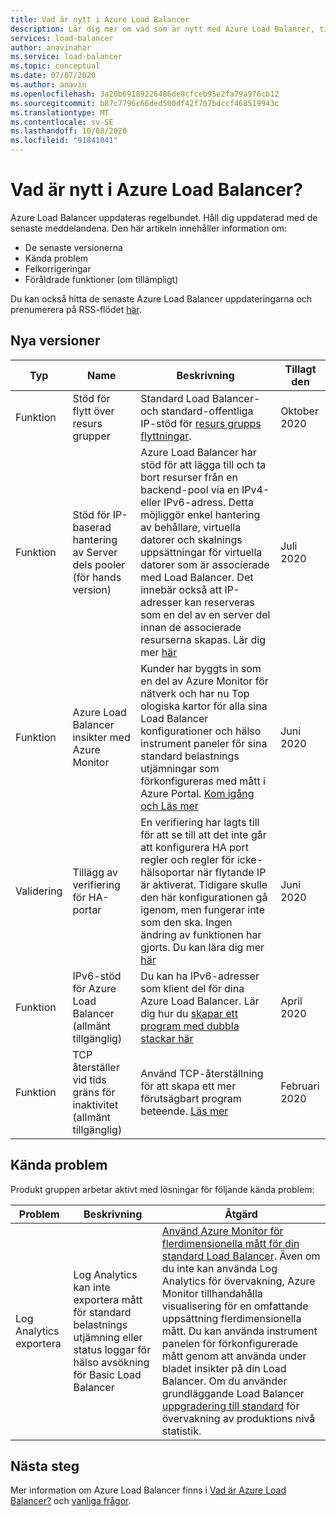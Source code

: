 ```yaml
---
title: Vad är nytt i Azure Load Balancer
description: Lär dig mer om vad som är nytt med Azure Load Balancer, till exempel senaste versions information, kända problem, fel korrigeringar, inaktuella funktioner och kommande ändringar.
services: load-balancer
author: anavinahar
ms.service: load-balancer
ms.topic: conceptual
ms.date: 07/07/2020
ms.author: anavin
ms.openlocfilehash: 3a20b69189226486de8cfceb95e2fa79a976cb12
ms.sourcegitcommit: b87c7796c66ded500df42f707bdccf468519943c
ms.translationtype: MT
ms.contentlocale: sv-SE
ms.lasthandoff: 10/08/2020
ms.locfileid: "91841041"
---
```

# <a name="whats-new-in-azure-load-balancer"></a>Vad är nytt i Azure Load Balancer?

Azure Load Balancer uppdateras regelbundet. Håll dig uppdaterad med de senaste meddelandena. Den här artikeln innehåller information om:

- De senaste versionerna
- Kända problem
- Felkorrigeringar
- Föråldrade funktioner (om tillämpligt)

Du kan också hitta de senaste Azure Load Balancer uppdateringarna och prenumerera på RSS-flödet [här](https://azure.microsoft.com/updates/?category=networking&query=load%20balancer).

## <a name="recent-releases"></a>Nya versioner

| Typ |Name |Beskrivning  |Tillagt den  |
| ------ |---------|---------|---------|
| Funktion | Stöd för flytt över resurs grupper | Standard Load Balancer-och standard-offentliga IP-stöd för [resurs grupps flyttningar](https://azure.microsoft.com/updates/standard-resource-group-move/). | Oktober 2020 |
| Funktion | Stöd för IP-baserad hantering av Server dels pooler (för hands version) | Azure Load Balancer har stöd för att lägga till och ta bort resurser från en backend-pool via en IPv4-eller IPv6-adress. Detta möjliggör enkel hantering av behållare, virtuella datorer och skalnings uppsättningar för virtuella datorer som är associerade med Load Balancer. Det innebär också att IP-adresser kan reserveras som en del av en server del innan de associerade resurserna skapas. Lär dig mer [här](backend-pool-management.md)|Juli 2020 |
| Funktion| Azure Load Balancer insikter med Azure Monitor | Kunder har byggts in som en del av Azure Monitor för nätverk och har nu Top ologiska kartor för alla sina Load Balancer konfigurationer och hälso instrument paneler för sina standard belastnings utjämningar som förkonfigureras med mått i Azure Portal. [Kom igång och Läs mer](https://azure.microsoft.com/blog/introducing-azure-load-balancer-insights-using-azure-monitor-for-networks/) | Juni 2020 |
| Validering | Tillägg av verifiering för HA-portar | En verifiering har lagts till för att se till att det inte går att konfigurera HA port regler och regler för icke-hälsoportar när flytande IP är aktiverat. Tidigare skulle den här konfigurationen gå igenom, men fungerar inte som den ska. Ingen ändring av funktionen har gjorts. Du kan lära dig mer [här](load-balancer-ha-ports-overview.md#limitations)| Juni 2020 |
| Funktion| IPv6-stöd för Azure Load Balancer (allmänt tillgänglig) | Du kan ha IPv6-adresser som klient del för dina Azure Load Balancer. Lär dig hur du [skapar ett program med dubbla stackar här](../virtual-network/virtual-network-ipv4-ipv6-dual-stack-standard-load-balancer-powershell.md) |April 2020|
| Funktion| TCP återställer vid tids gräns för inaktivitet (allmänt tillgänglig)| Använd TCP-återställning för att skapa ett mer förutsägbart program beteende. [Läs mer](load-balancer-tcp-reset.md)| Februari 2020 |

## <a name="known-issues"></a>Kända problem

Produkt gruppen arbetar aktivt med lösningar för följande kända problem:

|Problem |Beskrivning  |Åtgärd  |
| ---------- |---------|---------|
| Log Analytics exportera | Log Analytics kan inte exportera mått för standard belastnings utjämning eller status loggar för hälso avsökning för Basic Load Balancer  | [Använd Azure Monitor för flerdimensionella mått för din standard Load Balancer](load-balancer-standard-diagnostics.md). Även om du inte kan använda Log Analytics för övervakning, Azure Monitor tillhandahålla visualisering för en omfattande uppsättning flerdimensionella mått. Du kan använda instrument panelen för förkonfigurerade mått genom att använda under bladet insikter på din Load Balancer. Om du använder grundläggande Load Balancer [uppgradering till standard](upgrade-basic-standard.md) för övervakning av produktions nivå statistik.

  

## <a name="next-steps"></a>Nästa steg

Mer information om Azure Load Balancer finns i [Vad är Azure Load Balancer?](load-balancer-overview.md) och [vanliga frågor](load-balancer-faqs.md).
